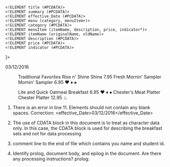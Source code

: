 <?xml version="1.0" encoding="UTF-8" standalone="yes" ?>
<!DOCTYPE menuinfo[
    <!ELEMENT menuinfo (title, summary, effective_Date, menu+)>
    <!ELEMENT title (#PCDATA)>
    <!ELEMENT summary (#PCDATA)>
    <!ELEMENT effective_Date (#PCDATA)>
    <!ELEMENT menu (category, menuItem+)>
    <!ELEMENT category (#PCDATA)>
    <!ELEMENT menuItem (itemName, description, price, indicator*)>
    <!ELEMENT itemName (originalName, oldName)>
    <!ELEMENT description (#PCDATA)>
    <!ELEMENT price (#PCDATA)>
    <!ELEMENT indicator (#PCDATA)>
]>
<menuInfo>
  <title>Chester's Breakfast Menu</title>
  <summary>
    <![CDATA[
    If you've been craving an authentic homestyle country breakfast,
    look no further than Chester's!  We've got your breakfast favorites served
    up just the way you like them!!
    ]]>
  </summary>
  <effective_Date>03/12/2016</effective_Date>
  <menu>
    <category>Traditional Favorites</category>
    <menuItem>
      <itemName>
        <originalName> Rise n' Shine</originalName>
        <oldName> Shine </oldName>
      </itemName>
      <description>
        <![CDATA[
        Two Eggs* cooked to order with Grits, Gravy and Homemade Buttermilk
        Biscuits along with real Butter and the best fresh jam
        available. Served with your choice of Fresh Fruit or Hashbrown Casserole
        and Smoked Sausage Patties, Turkey Sausage Patties or Thick-Sliced Bacon.
        ]]>
      </description>
      <price>7.95</price>
    </menuItem>
    <menuItem>
      <itemName>
        <originalName> Fresh Mornin' Sampler </originalname>
        <oldName> Mornin' Sampler </oldName>
      </itemName>
      <description>
        <![CDATA[
        Low-Fat Vanilla Yogurt and Seasonal Fruit topped with our Honey Granola
        mix of Almonds and Dried Fruit. Served with a Wild Maine Blueberry Muffin
        or an Apple Bran Muffin.
        ]]>
      </description>
      <price>6.95</price>
      <indicator>&#9829;</indicator>  <!-- heart healthy -->
      <indicator>&#9830;</indicator>  <!-- low-sodium -->
      <indicator>&#9824;</indicator>  <!-- vegan -->  
    </menuItem>
  </menu>
  <menu>
    <category>Lite and Quick</category>
    <menuItem>
      <itemName>
        <name> Oatmeal Breakfast </originalName>
      </itemName>
      <description>
        <![CDATA[
        Our Oatmeal is served warm with your choice of Fried Apples, Pecans, Raisins,
        Fresh Sliced Bananas or 100% Pure Natural Syrup. Also, served with your
        choice of Apple Bran Muffin or Wild Maine Blueberry Muffin. Available
        all day.
        ]]>
      </description>
      <price>6.95</price>
      <indicator>&#9829;</indicator>  <!-- heart healthy -->
      <indicator>&#9830;</indicator>  <!-- low-sodium -->
      <indicator>&#9824;</indicator>  <!-- vegan -->  
    </menuItem>
    <menuItem>
      <itemName>
        <originalName> Chester's Meat Platter </originalName>
        <oldName> Chester Platter </oldName>
      </itemName>
      <description>
        <![CDATA[
        Country Ham, Pork Chops or Steak* grilled to order, Three Eggs* cooked
        to order served with Cottage Cheese, Smoked Sausage Patties, Turkey
        Sausage Patties or Thick-Sliced Bacon.
        ]]>
      </description>
      <price>12.95</price>
      <indicator>&#9832;</indicator>  <!-- Low-carb -->
    </menuItem>
  </menu>
</menuInfo>


1. There is an error in line 11. Elements should not contain any blank spaces. 
Correction:
  <effective_Date>03/12/2016</effective_Date>

2. The use of CDATA block in this document is to treat as character data only.
In this case, the CDATA block is used for describing the breakfast sets and not for data processing

3. comment line to the end of file which contains you name and student id.
<!-- Tsz Kit Cheung N01555831 -->

4. Identify prolog, document body, and epilog in the document. Are there any processing instructions?
prolog: <?xml version="1.0" encoding="UTF-8" standalone="yes" ?>